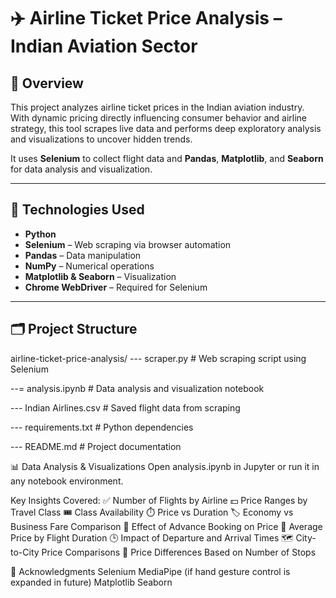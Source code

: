 # ✈️ Airline Ticket Price Analysis – Indian Aviation Sector

## 📌 Overview

This project analyzes airline ticket prices in the Indian aviation industry. With dynamic pricing directly influencing consumer behavior and airline strategy, this tool scrapes live data and performs deep exploratory analysis and visualizations to uncover hidden trends.

It uses **Selenium** to collect flight data and **Pandas**, **Matplotlib**, and **Seaborn** for data analysis and visualization.

---

## 🧠 Technologies Used

- **Python**
- **Selenium** – Web scraping via browser automation
- **Pandas** – Data manipulation
- **NumPy** – Numerical operations
- **Matplotlib & Seaborn** – Visualization
- **Chrome WebDriver** – Required for Selenium

---

## 🗂️ Project Structure

airline-ticket-price-analysis/
--- scraper.py # Web scraping script using Selenium

--= analysis.ipynb # Data analysis and visualization notebook

--- Indian Airlines.csv # Saved flight data from scraping

--- requirements.txt # Python dependencies

--- README.md # Project documentation

📊 Data Analysis & Visualizations
Open analysis.ipynb in Jupyter or run it in any notebook environment.

Key Insights Covered:
✅ Number of Flights by Airline
💵 Price Ranges by Travel Class
🎟️ Class Availability
⏱️ Price vs Duration
🏷️ Economy vs Business Fare Comparison
📅 Effect of Advance Booking on Price
🔄 Average Price by Flight Duration
🕒 Impact of Departure and Arrival Times
🗺️ City-to-City Price Comparisons
🛑 Price Differences Based on Number of Stops

🙌 Acknowledgments
Selenium
MediaPipe (if hand gesture control is expanded in future)
Matplotlib
Seaborn
